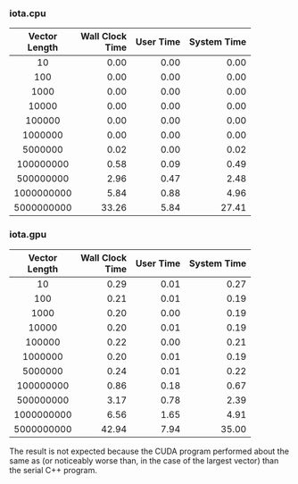 ### iota.cpu
|Vector<br>Length|Wall Clock<br>Time|User Time|System Time|
|:--:|--:|--:|--:|
|10| 0.00| 0.00| 0.00|
|100| 0.00| 0.00| 0.00|
|1000| 0.00| 0.00| 0.00|
|10000| 0.00| 0.00| 0.00|
|100000| 0.00| 0.00| 0.00|
|1000000| 0.00| 0.00| 0.00|
|5000000| 0.02| 0.00| 0.02|
|100000000| 0.58| 0.09| 0.49|
|500000000| 2.96| 0.47| 2.48|
|1000000000| 5.84| 0.88| 4.96|
|5000000000|33.26| 5.84|27.41|

### iota.gpu
|Vector<br>Length|Wall Clock<br>Time|User Time|System Time|
|:--:|--:|--:|--:|
|10| 0.29| 0.01| 0.27|
|100| 0.21| 0.01| 0.19|
|1000| 0.20| 0.00| 0.19|
|10000| 0.20| 0.01| 0.19|
|100000| 0.22| 0.00| 0.21|
|1000000| 0.20| 0.01| 0.19|
|5000000| 0.24| 0.01| 0.22|
|100000000| 0.86| 0.18| 0.67|
|500000000| 3.17| 0.78| 2.39|
|1000000000| 6.56| 1.65| 4.91|
|5000000000|42.94| 7.94|35.00|

The result is not expected because the CUDA program performed about the same as (or noticeably worse than, in the case of the largest vector) than the serial C++ program.
